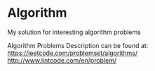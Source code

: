 # Algorithm
My solution for interesting algorithm problems 

Algorithm Problems Description can be found at:
https://leetcode.com/problemset/algorithms/
http://www.lintcode.com/en/problem/
